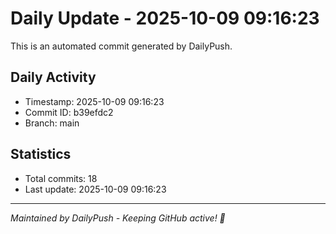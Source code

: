 # Daily Update - 2025-10-09 09:16:23

This is an automated commit generated by DailyPush.

## Daily Activity
- Timestamp: 2025-10-09 09:16:23
- Commit ID: b39efdc2
- Branch: main

## Statistics
- Total commits: 18
- Last update: 2025-10-09 09:16:23

---
*Maintained by DailyPush - Keeping GitHub active! 🚀*
